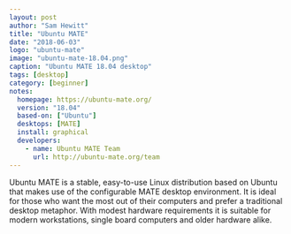 ```yaml
---
layout: post
author: "Sam Hewitt"
title: "Ubuntu MATE"
date: "2018-06-03"
logo: "ubuntu-mate"
image: "ubuntu-mate-18.04.png"
caption: "Ubuntu MATE 18.04 desktop"
tags: [desktop]
category: [beginner]
notes:
  homepage: https://ubuntu-mate.org/
  version: "18.04"
  based-on: ["Ubuntu"]
  desktops: [MATE]
  install: graphical
  developers:
    - name: Ubuntu MATE Team
      url: http://ubuntu-mate.org/team
---
```


Ubuntu MATE is a stable, easy-to-use Linux distribution based on Ubuntu that makes use of the configurable MATE desktop environment. It is ideal for those who want the most out of their computers and prefer a traditional desktop metaphor. With modest hardware requirements it is suitable for modern workstations, single board computers and older hardware alike.